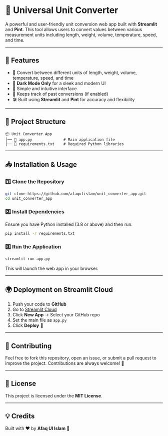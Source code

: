 # 🌟 Universal Unit Converter

A powerful and user-friendly unit conversion web app built with **Streamlit** and **Pint**. This tool allows users to convert values between various measurement units including length, weight, volume, temperature, speed, and time.

---

## 🚀 Features
- 📏 Convert between different units of length, weight, volume, temperature, speed, and time
- 🌙 **Dark Mode Only** for a sleek and modern UI
- 🎯 Simple and intuitive interface
- 💾 Keeps track of past conversions (if enabled)
- 🛠 Built using **Streamlit** and **Pint** for accuracy and flexibility

---

## 📂 Project Structure
```
📦 Unit Converter App
│── 📄 app.py              # Main application file
│── 📄 requirements.txt    # Required Python libraries
```

---

## 📥 Installation & Usage

### 1️⃣ Clone the Repository
```sh
git clone https://github.com/afaqulislam/unit_converter_app.git
cd unit_converter_app
```

### 2️⃣ Install Dependencies
Ensure you have Python installed (3.8 or above) and then run:
```sh
pip install -r requirements.txt
```

### 3️⃣ Run the Application
```sh
streamlit run app.py
```

This will launch the web app in your browser.

---

## 🌍 Deployment on Streamlit Cloud
1. Push your code to **GitHub**
2. Go to [Streamlit Cloud](https://share.streamlit.io/)
3. Click **New App** → Select your GitHub repo
4. Set the main file as `app.py`
5. Click **Deploy** 🚀

---

## 🤝 Contributing
Feel free to fork this repository, open an issue, or submit a pull request to improve the project. Contributions are always welcome! 🎉

---

## 📜 License
This project is licensed under the **MIT License**.

---

## 💡 Credits
Built with ❤️ by **Afaq Ul Islam** 🚀


